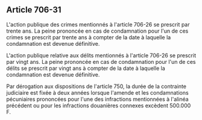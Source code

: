 Article 706-31
----
L'action publique des crimes mentionnés à l'article 706-26 se prescrit par
trente ans. La peine prononcée en cas de condamnation pour l'un de ces crimes se
prescrit par trente ans à compter de la date à laquelle la condamnation est
devenue définitive.

L'action publique relative aux délits mentionnés à l'article 706-26 se prescrit
par vingt ans. La peine prononcée en cas de condamnation pour l'un de ces délits
se prescrit par vingt ans à compter de la date à laquelle la condamnation est
devenue définitive.

Par dérogation aux dispositions de l'article 750, la durée de la contrainte
judiciaire est fixée à deux années lorsque l'amende et les condamnations
pécuniaires prononcées pour l'une des infractions mentionnées à l'alinéa
précédent ou pour les infractions douanières connexes excèdent 500.000 F.
